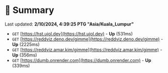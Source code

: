 # 📖 Summary
Last updated: **2/10/2024, 4:39:25 PTG "Asia/Kuala_Lumpur"**

- `GET` [https://hst.ujol.dev](https://hst.ujol.dev) - **Up** (531ms)
- `GET` [https://reddviz.deno.dev/gimme](https://reddviz.deno.dev/gimme) - **Up** (2225ms)
- `GET` [https://reddviz.amar.kim/gimme](https://reddviz.amar.kim/gimme) - **Up** (356ms)
- `GET` [https://dumb.onrender.com](https://dumb.onrender.com) - **Up** (339ms)
